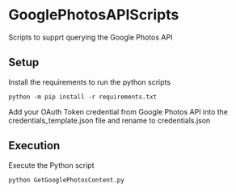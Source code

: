 # GooglePhotosAPIScripts
Scripts to supprt querying the Google Photos API

## Setup
Install the requirements to run the python scripts

``` 
python -m pip install -r requirements.txt 
```

Add your OAuth Token credential from Google Photos API into the credentials_template.json file and rename to credentials.json

## Execution
Execute the Python script

``` 
python GetGooglePhotosContent.py 
```
